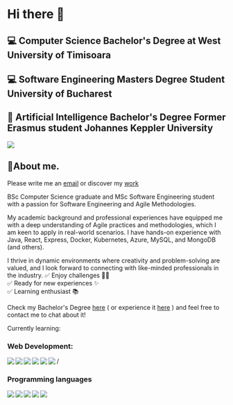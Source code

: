 # Hi there 👋
## 💻 Computer Science Bachelor's Degree at West University of Timisoara
## 💻 Software Engineering Masters Degree Student University of Bucharest
## 🔭 Artificial Intelligence Bachelor's Degree Former Erasmus student Johannes Keppler University

<img src ="https://github-readme-stats.vercel.app/api/top-langs/?username=LaurentiuALI&hide=makefile,cmake,html,css&layout=compact&theme=bear"/>

## 💭About me.
Please write me an [email](mailto:laurentiuandoni2001@gmail.com) or discover my [work](https://laurentiuali.github.io/)

BSc Computer Science graduate and MSc Software Engineering student with a passion for Software Engineering and Agile Methodologies. 

My academic background and professional experiences have equipped me with a deep understanding of Agile practices and methodologies, which I am keen to apply in real-world scenarios. 
I have hands-on experience with Java, React, Express, Docker, Kubernetes, Azure, MySQL, and MongoDB (and others). 

I thrive in dynamic environments where creativity and problem-solving are valued, and I look forward to connecting with like-minded professionals in the industry.
✅ Enjoy challenges 👷‍♀️ \
✅ Ready for new experiences ✨ \
✅ Learning enthusiast 📚 

Check my Bachelor's Degree [here](https://github.com/LaurentiuALI/Product-Backlog-in-Action---ts) ( or experience it [here](https://product-backlog-in-action-ts.vercel.app/login) ) and feel free to contact me to chat about it!

Currently learning: 
### Web Development: 
<img align="left" src="https://img.shields.io/badge/HTML5-E34F26?style=for-the-badge&logo=html5&logoColor=white" />
<img align="left" src="https://img.shields.io/badge/CSS3-1572B6?style=for-the-badge&logo=css3&logoColor=white" />
<img align="left" src="https://img.shields.io/badge/JavaScript-323330?style=for-the-badge&logo=javascript&logoColor=F7DF1E" />
<img align="left" src="https://img.shields.io/badge/TypeScript-007ACC?style=for-the-badge&logo=typescript&logoColor=white" />
<img align="left" src="https://img.shields.io/badge/React-20232A?style=for-the-badge&logo=react&logoColor=61DAFB" />
<img align="left" src="https://img.shields.io/badge/nestjs-E0234E?style=for-the-badge&logo=nestjs&logoColor=white" /> /

### Programming languages
<img align="left" src="https://img.shields.io/badge/Python-FFD43B?style=for-the-badge&logo=python&logoColor=blue" />
<img align="left" src="https://img.shields.io/badge/MySQL-005C84?style=for-the-badge&logo=mysql&logoColor=white" />
<img align="left" src="https://img.shields.io/badge/c-%2300599C.svg?style=for-the-badge&logo=c&logoColor=white" />
<img align="left" src="https://img.shields.io/badge/c++-%2300599C.svg?style=for-the-badge&logo=c%2B%2B&logoColor=white" />
<img align="left" src="https://img.shields.io/badge/java-%23ED8B00.svg?style=for-the-badge&logo=openjdk&logoColor=white" />
